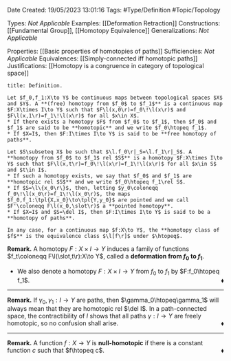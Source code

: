 <div class="topSpace"></div>

Date Created: 19/05/2023 13:01:16
Tags: #Type/Definition #Topic/Topology

Types: _Not Applicable_
Examples: [[Deformation Retraction]]
Constructions: [[Fundamental Group]], [[Homotopy Equivalence]]
Generalizations: _Not Applicable_

Properties: [[Basic properties of homotopies of paths]]
Sufficiencies: _Not Applicable_
Equivalences: [[Simply-connected iff homotopic paths]]
Justifications: [[Homotopy is a congruence in category of topological space]]

``` ad-Definition
title: Definition.

Let $f_0,f_1:X\to Y$ be continuous maps between topological spaces $X$ and $Y$. A **(free) homotopy from $f_0$ to $f_1$** is a continuous map $F:X\times I\to Y$ such that $F\l(x,0\r)=f_0\!\l(x\r)$ and $F\l(x,1\r)=f_1\!\l(x\r)$ for all $x\in X$.
* If there exists a homotopy $F$ from $f_0$ to $f_1$, then $f_0$ and $f_1$ are said to be **homotopic** and we write $f_0\htopeq f_1$.
* If $X=I$, then $F:I\times I\to Y$ is said to be **free homotopy of paths**.

Let $S\subseteq X$ be such that $\l.f_0\r|_S=\l.f_1\r|_S$. A **homotopy from $f_0$ to $f_1$ rel $S$** is a homotopy $F:X\times I\to Y$ such that $F\l(x,t\r)=f_0\!\l(x\r)=f_1\!\l(x\r)$ for all $x\in S$ and $t\in I$.
* If such a homotopy exists, we say that $f_0$ and $f_1$ are **homotopic rel $S$** and we write $f_0\htopeq f_1\rel S$.
* If $S=\l\{x_0\r\}$, then, letting $y_0\coloneqq f_0\!\l(x_0\r)=f_1\!\l(x_0\r)$, the maps $f_0,f_1:\tpl{X,x_0}\to\tpl{Y,y_0}$ are pointed and we call $F'\coloneqq F\l(x_0,\slot\r)$ a **pointed homotopy**.
* If $X=I$ and $S=\del I$, then $F:I\times I\to Y$ is said to be a **homotopy of paths**.

In any case, for a continuous map $f:X\to Y$, the **homotopy class of $f$** is the equivalence class $\l[f\r]$ under $\htopeq$.

```

**Remark.** A homotopy $F:X\times I\to Y$ induces a family of functions $f_t\coloneqq F\l(\slot,t\r):X\to Y$, called a **deformation from $f_0$ to $f_1$**.
* We also denote a homotopy $F:X\times I\to Y$ from $f_0$ to $f_1$ by $F:f_0\htopeq f_1$.<span style="float:right;">$\blacklozenge$</span>

---

**Remark.** If $\gamma_0,\gamma_1:I\to Y$ are paths, then $\gamma_0\htopeq\gamma_1$ will always mean that they are homotopic rel $\del I$. In a path-connected space, the contractibility of $I$ shows that all paths $\gamma:I\to Y$ are freely homotopic, so no confusion shall arise.<span style="float:right;">$\blacklozenge$</span>

---

**Remark.** A function $f:X\to Y$ is **null-homotopic** if there is a constant function $c$ such that $f\htopeq c$.<span style="float:right;">$\blacklozenge$</span>
